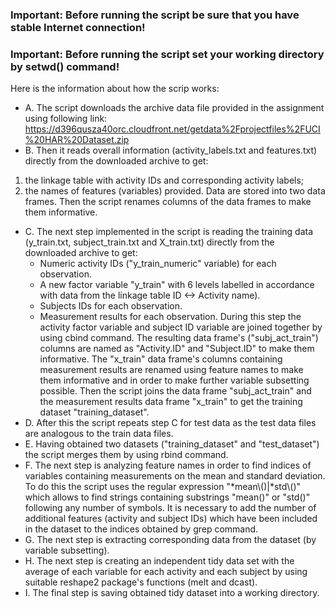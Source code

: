 ### Important: Before running the script be sure that you have stable Internet connection!
### Important: Before running the script set your working directory by setwd() command!

Here is the information about how the scrip works:
* A. The script downloads the archive data file provided in the assignment using following link:
https://d396qusza40orc.cloudfront.net/getdata%2Fprojectfiles%2FUCI%20HAR%20Dataset.zip
* B. Then it reads overall information (activity_labels.txt and features.txt) directly from the downloaded archive to get:
1) the linkage table with activity IDs and corresponding activity labels;
2) the names of features (variables) provided.
Data are stored into two data frames. Then the script renames columns of the data frames to make them informative.
* C. The next step implemented in the script is reading the training data (y_train.txt, subject_train.txt and X_train.txt) directly from the downloaded archive to get:
  * Numeric activity IDs ("y_train_numeric" variable) for each observation.  
  * A new factor variable "y_train" with 6 levels labelled in accordance with data from the linkage table ID <-> Activity name).
  * Subjects IDs for each observation.
  * Measurement results for each observation.
During this step the activity factor variable and subject ID variable are joined together by using cbind command. 
The resulting data frame's ("subj_act_train") columns are named as "Activity.ID" and "Subject.ID" to make them informative.
The "x_train" data frame's columns containing measurement results are renamed using feature names to make them informative and in order to make further variable subsetting possible.
Then the script joins the data frame "subj_act_train" and the measurement results data frame "x_train" to get the training dataset "training_dataset". 
* D. After this the script repeats step C for test data as the test data files are analogous to the train data files.
* E. Having obtained two datasets ("training_dataset" and "test_dataset") the script merges them by using rbind command.
* F. The next step is analyzing feature names in order to find indices of variables containing measurements on the mean and standard deviation.
To do this the script uses the regular expression "*mean\\()|*std\\()" which allows to find strings containing substrings "mean()" or "std()" following any number of symbols.
It is necessary to add the number of additional features (activity and subject IDs) which have been included in the dataset to the indices obtained by grep command.
* G. The next step is extracting corresponding data from the dataset (by variable subsetting).
* H. The next step is creating an independent tidy data set with the average of each variable for each activity and each subject by using suitable reshape2 package's functions (melt and dcast).
* I. The final step is saving obtained tidy dataset into a working directory.
